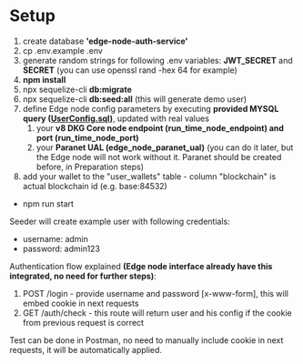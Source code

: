 # Setup

1. create database **'edge-node-auth-service'**
2. cp .env.example .env
3. generate random strings for following .env variables: **JWT_SECRET** and **SECRET** (you can use openssl rand -hex 64 for example)
4. **npm install**
5. npx sequelize-cli **db:migrate**
6. npx sequelize-cli **db:seed:all** (this will generate demo user)
7. define Edge node config parameters by executing **provided MYSQL query ([UserConfig.sql](UserConfig.sql))**, updated with real values
   1. your **v8 DKG Core node endpoint (run_time_node_endpoint) and port (run_time_node_port)**
   2. your **Paranet UAL (edge_node_paranet_ual)** (you can do it later, but the Edge node will not work without it. Paranet should be created before, in Preparation steps)
8. add your wallet to the "user_wallets" table - column "blockchain" is actual blockchain id (e.g. base:84532)
- npm run start

Seeder will create example user with following credentials:
- username: admin
- password: admin123

Authentication flow explained **(Edge node interface already have this integrated, no need for further steps)**:
1. POST /login - provide username and password [x-www-form], this will embed cookie in next requests
2. GET /auth/check - this route will return user and his config if the cookie from previous request is correct

Test can be done in Postman, no need to manually include cookie in next requests, it will be automatically applied.
